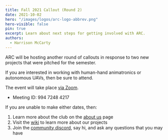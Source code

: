```yaml
---
title: Fall 2021 Callout (Round 2)
date: 2021-10-02
hero: "/images/logos/arc-logo-abbrev.png"
hero-visible: false
pin: true
excerpt: Learn about next steps for getting involved with ARC.
authors:
  - Harrison McCarty
---
```


ARC will be hosting another round of callouts in response to two new projects that were pitched for the semester.

If you are interested in working with human-hand animatronics or autonomous UAVs, then be sure to attend.

The event will take place [via Zoom](https://purdue-edu.zoom.us/j/99472484217).
- Meeting ID: 994 7248 4217

If you are unable to make either dates, then:
1. Learn more about the club on the [about us](https://www.purduearc.com/post/about/) page
2. Visit the [wiki](https://wiki.purduearc.com/) to learn more about our projects
3. Join the [community discord](https://discord.gg/xPJfDaztvS), say hi, and ask any questions that you may have

